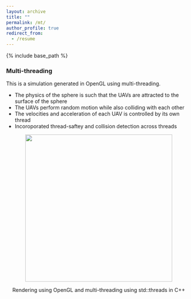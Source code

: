 ```yaml
---
layout: archive
title: ""
permalink: /mt/
author_profile: true
redirect_from:
  - /resume
---
```


{% include base_path %}
### Multi-threading
This is a simulation generated in OpenGL using multi-threading.
- The physics of the sphere is such that the UAVs are attracted to the surface of the sphere
- The UAVs perform random motion while also colliding with each other
- The velocities and acceleration of each UAV is controlled by its own thread
- Incoroporated thread-saftey and collision detection across threads

<p align="middle">
  <img src="http://m-a-c-e.github.io/website/files/buzzy.gif" width="400" />
  <figcaption align="middle"> Rendering using OpenGL and multi-threading using std::threads in C++ </figcaption>
</p>



